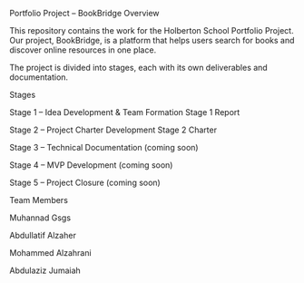 Portfolio Project – BookBridge
Overview

This repository contains the work for the Holberton School Portfolio Project.
Our project, BookBridge, is a platform that helps users search for books and discover online resources in one place.

The project is divided into stages, each with its own deliverables and documentation.

Stages

Stage 1 – Idea Development & Team Formation
Stage 1 Report

Stage 2 – Project Charter Development
Stage 2 Charter

Stage 3 – Technical Documentation
(coming soon)

Stage 4 – MVP Development
(coming soon)

Stage 5 – Project Closure
(coming soon)

Team Members

Muhannad Gsgs

Abdullatif Alzaher

Mohammed Alzahrani

Abdulaziz Jumaiah
